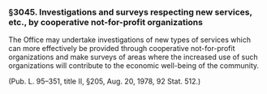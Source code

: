 ### §3045. Investigations and surveys respecting new services, etc., by cooperative not-for-profit organizations ###

The Office may undertake investigations of new types of services which can more effectively be provided through cooperative not-for-profit organizations and make surveys of areas where the increased use of such organizations will contribute to the economic well-being of the community.

(Pub. L. 95–351, title II, §205, Aug. 20, 1978, 92 Stat. 512.)